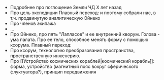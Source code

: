 - Подробнее про поглощение Земли ЧД Х лет назад
- Про цель экспедиции
Плавный переход: и поэтому собрали нас, в т.ч. продвинутую аналитическую Эйнеко
- Про членов экипажа
- ...
- Про Эйнеко, про пять "Лапласов" и ее внутренний кворум. Голова - ума палата. Про ее тело, способное менять форму с помощью ксорума.
Плавный переход: 
- Про ксорум, технологию преобразования пространства, пространственную инженерию.
- Про [[Устройство космических кораблей|космический корабль]]: форма, устройство (магнитный пояс вокруг сферического флуктуатора?), принцип передвижения
